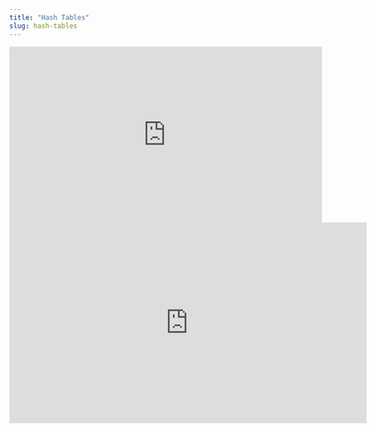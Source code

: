 ```yaml
---
title: "Hash Tables"
slug: hash-tables
---
```


<iframe width="560" height="315" src="https://www.youtube.com/embed/nLWXJ6IDKmQ" frameborder="0" allowfullscreen></iframe>

<embed src="https://s3.amazonaws.com/mgwu-misc/MS-17/Slides/Hash+Tables.pdf" width="640" height="360" type='application/pdf'>
